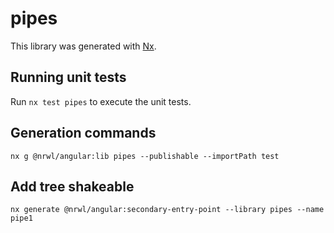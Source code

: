 # pipes

This library was generated with [Nx](https://nx.dev).

## Running unit tests

Run `nx test pipes` to execute the unit tests.

## Generation commands

`nx g @nrwl/angular:lib pipes --publishable --importPath test`

## Add tree shakeable

`nx generate @nrwl/angular:secondary-entry-point --library pipes --name pipe1`
